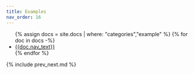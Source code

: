 ```yaml
---
title: Examples
nav_order: 16
---
```


<ul>
  {% assign docs = site.docs | where: "categories","example" %} {% for doc in docs -%}
  <li><a href='{{doc.url}}'>{{doc.nav_text}}</a></li>
  {% endfor %}
</ul>

{% include prev_next.md %}

